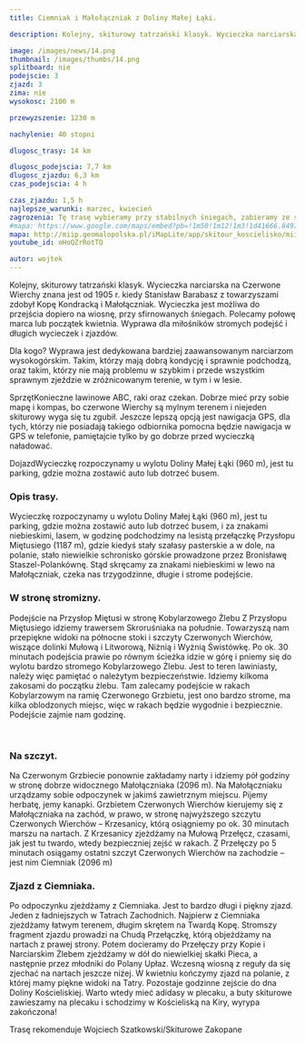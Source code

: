 ```yaml
---
title: Ciemniak i Małołączniak z Doliny Małej Łąki.

description: Kolejny, skiturowy tatrzański klasyk. Wycieczka narciarska na Czerwone Wierchy znana jest od 1905 r. kiedy Stanisław Barabasz z towarzyszami zdobył Kopę Kondracką i Małołączniak. Wycieczka jest możliwa do przejścia dopiero na wiosnę, przy sfirnowanych śniegach. Polecamy połowę marca lub początek kwietnia. Wyprawa dla miłośników stromych podejść i długich wycieczek i zjazdów.

image: /images/news/14.png
thumbnail: /images/thumbs/14.png
splitboard: nie
podejscie: 3
zjazd: 3
zima: nie
wysokosc: 2100 m

przewyzszenie: 1230 m

nachylenie: 40 stopni

dlugosc_trasy: 14 km

dlugosc_podejscia: 7,7 km
dlugosc_zjazdu: 6,3 km
czas_podejscia: 4 h

czas_zjazdu: 1,5 h
najlepsze_warunki: marzec, kwiecień
zagrozenia: Tę trasę wybieramy przy stabilnych śniegach, zabieramy ze sobą ABC lawinowe. Może się przydać również mapa lub gps, rejon Czerwonych Wierchów bywa zwodniczy, zwłaszcza we mgle. Idąc granią można być narażonym na spore podmuchy wiatru. Przy niesprzyjających warunkach warto mieć ze sobą harszle, raki i czekan.
#mapa: https://www.google.com/maps/embed?pb=!1m50!1m12!1m3!1d41666.84977833146!2d19.859085831178685!3d49.254069907899805!2m3!1f0!2f0!3f0!3m2!1i1024!2i768!4f13.1!4m35!3e2!4m3!3m2!1d49.276528299999995!2d19.904581399999998!4m5!1s0x471592ae397c47bf%3A0xe5c856d42e6f12c2!2zRG9saW5hIE1hxYJlaiDFgcSFa2ksIFN6bGFrIHBpZXN6eSDFvMOzxYJ0eSBpIG5pZWJpZXNraSwgMzQtNTAwIEtvxZtjaWVsaXNrbw!3m2!1d49.269920299999995!2d19.9009747!4m5!1s0x471592bcabf82fcf%3A0x477024d078fbfadf!2zUHJ6eXPFgm9wIE1pxJl0dXNpLCBTb2JpY3prb3dhLCBLb8WbY2llbGlza28!3m2!1d49.2621963!2d19.8933771!4m5!1s0x47158d749155eccb%3A0xe6708db461f49eae!2zTWHFgm_FgsSFY3puaWFr!3m2!1d49.235800399999995!2d19.9193501!4m5!1s0x47158d97a3589f3f%3A0x39d49ac9b56951ca!2sCiemniak+-+szczyt+g%C3%B3rski%2C+Szlak+pieszy+zielony!3m2!1d49.230968!2d19.9029854!4m5!1s0x471592d040abec65%3A0xb323ce2bc797fa1!2sDolina+Ko%C5%9Bcieliska+-+Wej%C5%9Bcie%2C+Dolina+Ko%C5%9Bcieliska%2C+Ko%C5%9Bcielisko!3m2!1d49.2734141!2d19.868870299999998!5e0!3m2!1sen!2spl!4v1559167824225!5m2!1sen!2spl
mapa: http://miip.geomalopolska.pl/iMapLite/app/skitour_koscielisko/miip_skitour_koscielisko_5.html
youtube_id: oHoQZrRotTQ

autor: wojtek
---
```



 Kolejny, skiturowy tatrzański klasyk. Wycieczka narciarska na Czerwone Wierchy znana jest od 1905 r. kiedy Stanisław Barabasz z towarzyszami zdobył Kopę Kondracką i Małołączniak. Wycieczka jest możliwa do przejścia dopiero na wiosnę, przy sfirnowanych śniegach. Polecamy połowę marca lub początek kwietnia. Wyprawa dla miłośników stromych podejść i długich wycieczek i zjazdów.
<div class="info">

<p>
    <span class="title">Dla kogo?</span>
Wyprawa jest dedykowana bardziej zaawansowanym narciarzom wysokogórskim. Takim, którzy mają dobrą kondycję i sprawnie podchodzą, oraz takim, którzy nie mają problemu w szybkim i przede wszystkim sprawnym zjeździe w zróżnicowanym terenie, w tym i w lesie. </p>

 <p>
    <span class="title">Sprzęt</span>Konieczne lawinowe ABC, raki oraz czekan. Dobrze mieć przy sobie mapę i kompas, bo czerwone Wierchy są mylnym terenem i niejeden skiturowy wyga się tu zgubił. Jeszcze lepszą opcją jest nawigacja GPS, dla tych, którzy nie posiadają takiego odbiornika pomocna będzie nawigacja w GPS w telefonie, pamiętajcie tylko by go dobrze przed wycieczką naładować. </p>

 <p>
    <span class="title">Dojazd</span>Wycieczkę rozpoczynamy u wylotu Doliny Małej Łąki (960 m), jest tu parking, gdzie można zostawić auto lub dotrzeć busem.
</p>
</div>

<!-- excerpt -->

### Opis trasy.

Wycieczkę rozpoczynamy u wylotu Doliny Małej Łąki (960 m), jest tu parking, gdzie można zostawić auto lub dotrzeć busem, i za znakami niebieskimi, lasem, w godzinę podchodzimy na lesistą przełączkę Przysłopu Miętusiego (1187 m), gdzie kiedyś stały szałasy pasterskie a w dole, na polanie, stało niewielkie schronisko górskie prowadzone przez Bronisławę Staszel-Polankównę. Stąd skręcamy za znakami niebieskimi w lewo na Małołączniak, czeka nas trzygodzinne, długie i strome podejście.
### W stronę stromizny.
Podejście na Przysłop Miętusi w stronę Kobylarzowego Żlebu
Z Przysłopu Miętusiego idziemy trawersem Skroruśniaka na południe. Towarzyszą nam przepiękne widoki na północne stoki i szczyty Czerwonych Wierchów, wiszące dolinki Mułową i Litworową, Niżnią i Wyżnią Świstówkę. Po ok. 30 minutach podejścia prawie po równym ścieżka idzie w górę i pniemy się do wylotu bardzo stromego Kobylarzowego Żlebu. Jest to teren lawiniasty, należy więc pamiętać o należytym bezpieczeństwie. Idziemy kilkoma zakosami do początku żlebu. Tam zalecamy podejście w rakach Kobylarzowym na ramię Czerwonego Grzbietu, jest ono bardzo strome, ma kilka oblodzonych miejsc, więc w rakach będzie wygodnie i bezpiecznie. Podejście zajmie nam godzinę.

<span class="image modal gallery">
  <a href="/images/galleries/ciemniak1/1.jpg" title=""><img src="/images/galleries/ciemniak1/1.jpg.thumb.jpg" alt="" /></a>
  <a href="/images/galleries/ciemniak1/10.jpg" title=""><img src="/images/galleries/ciemniak1/10.jpg.thumb.jpg" alt="" /></a>
  <a href="/images/galleries/ciemniak1/11.jpg" title=""><img src="/images/galleries/ciemniak1/11.jpg.thumb.jpg" alt="" /></a>
  <a href="/images/galleries/ciemniak1/12.jpg" title=""><img src="/images/galleries/ciemniak1/12.jpg.thumb.jpg" alt="" /></a>
  <a href="/images/galleries/ciemniak1/13.jpg" title=""><img src="/images/galleries/ciemniak1/13.jpg.thumb.jpg" alt="" /></a>
  <a href="/images/galleries/ciemniak1/14.jpg" title=""><img src="/images/galleries/ciemniak1/14.jpg.thumb.jpg" alt="" /></a>
  <a href="/images/galleries/ciemniak1/15.jpg" title=""><img src="/images/galleries/ciemniak1/15.jpg.thumb.jpg" alt="" /></a>
  <a href="/images/galleries/ciemniak1/16.jpg" title=""><img src="/images/galleries/ciemniak1/16.jpg.thumb.jpg" alt="" /></a>
  <a href="/images/galleries/ciemniak1/17.jpg" title=""><img src="/images/galleries/ciemniak1/17.jpg.thumb.jpg" alt="" /></a>
  <a href="/images/galleries/ciemniak1/18.jpg" title=""><img src="/images/galleries/ciemniak1/18.jpg.thumb.jpg" alt="" /></a>
  <a href="/images/galleries/ciemniak1/2.jpg" title=""><img src="/images/galleries/ciemniak1/2.jpg.thumb.jpg" alt="" /></a>
  <a href="/images/galleries/ciemniak1/3.jpg" title=""><img src="/images/galleries/ciemniak1/3.jpg.thumb.jpg" alt="" /></a>
  <a href="/images/galleries/ciemniak1/4.jpg" title=""><img src="/images/galleries/ciemniak1/4.jpg.thumb.jpg" alt="" /></a>
  <a href="/images/galleries/ciemniak1/5.jpg" title=""><img src="/images/galleries/ciemniak1/5.jpg.thumb.jpg" alt="" /></a>
  <a href="/images/galleries/ciemniak1/6.jpg" title=""><img src="/images/galleries/ciemniak1/6.jpg.thumb.jpg" alt="" /></a>
  <a href="/images/galleries/ciemniak1/7.jpg" title=""><img src="/images/galleries/ciemniak1/7.jpg.thumb.jpg" alt="" /></a>
  <a href="/images/galleries/ciemniak1/8.jpg" title=""><img src="/images/galleries/ciemniak1/8.jpg.thumb.jpg" alt="" /></a>
  <a href="/images/galleries/ciemniak1/9.jpg" title=""><img src="/images/galleries/ciemniak1/9.jpg.thumb.jpg" alt="" /></a>
</span>

### Na szczyt.
Na Czerwonym Grzbiecie ponownie zakładamy narty i idziemy pół godziny w stronę dobrze widocznego Małołączniaka (2096 m). Na Małołączniaku urządzamy sobie odpoczynek w jakimś zawietrznym miejscu. Pijemy herbatę, jemy kanapki. Grzbietem Czerwonych Wierchów kierujemy się z Małołączniaka na zachód, w prawo, w stronę najwyższego szczytu Czerwonych Wierchów – Krzesanicy, którą osiągniemy po ok. 30 minutach marszu na nartach. Z Krzesanicy zjeżdżamy na Mułową Przełęcz, czasami, jak jest tu twardo, wtedy bezpieczniej zejść w rakach. Z Przełęczy po 5 minutach osiągamy ostatni szczyt Czerwonych Wierchów na zachodzie – jest nim Ciemniak (2096 m)

### Zjazd z Ciemniaka.
Po odpoczynku zjeżdżamy z Ciemniaka. Jest to bardzo długi i piękny zjazd. Jeden z ładniejszych w Tatrach Zachodnich. Najpierw z Ciemniaka zjeżdżamy łatwym terenem, długim skrętem na Twardą Kopę. Stromszy fragment zjazdu prowadzi na Chudą Przełączkę, którą objeżdżamy na nartach z prawej strony. Potem docieramy do Przełęczy przy Kopie i Narciarskim Żlebem zjeżdżamy w dół do niewielkiej skałki Pieca, a następnie przez młodniki do Polany Upłaz. Wczesną wiosną z reguły da się zjechać na nartach jeszcze niżej. W kwietniu kończymy zjazd na polanie, z której mamy piękne widoki na Tatry. Pozostaje godzinne zejście do dna Doliny Kościeliskiej. Warto wtedy mieć adidasy w plecaku, a buty skiturowe zawieszamy na plecaku i schodzimy w Kościeliską na Kiry, wyrypa zakończona!


Trasę rekomenduje Wojciech Szatkowski/Skiturowe Zakopane

